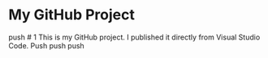 # My GitHub Project
push # 1
This is my GitHub project. I published it directly from Visual Studio Code. Push push push
